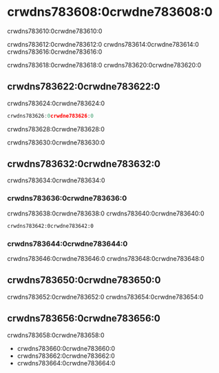 # crwdns783608:0crwdne783608:0

<p class="description">crwdns783610:0crwdne783610:0</p>

crwdns783612:0crwdne783612:0 crwdns783614:0crwdne783614:0 crwdns783616:0crwdne783616:0

crwdns783618:0crwdne783618:0 crwdns783620:0crwdne783620:0

## crwdns783622:0crwdne783622:0

crwdns783624:0crwdne783624:0

```jsx
crwdns783626:0crwdne783626:0
```

crwdns783628:0crwdne783628:0

crwdns783630:0crwdne783630:0

## crwdns783632:0crwdne783632:0

crwdns783634:0crwdne783634:0

### crwdns783636:0crwdne783636:0

crwdns783638:0crwdne783638:0 crwdns783640:0crwdne783640:0

```html
crwdns783642:0crwdne783642:0
```

### crwdns783644:0crwdne783644:0

crwdns783646:0crwdne783646:0 crwdns783648:0crwdne783648:0

## crwdns783650:0crwdne783650:0

crwdns783652:0crwdne783652:0 crwdns783654:0crwdne783654:0

## crwdns783656:0crwdne783656:0

crwdns783658:0crwdne783658:0

- crwdns783660:0crwdne783660:0
- crwdns783662:0crwdne783662:0
- crwdns783664:0crwdne783664:0